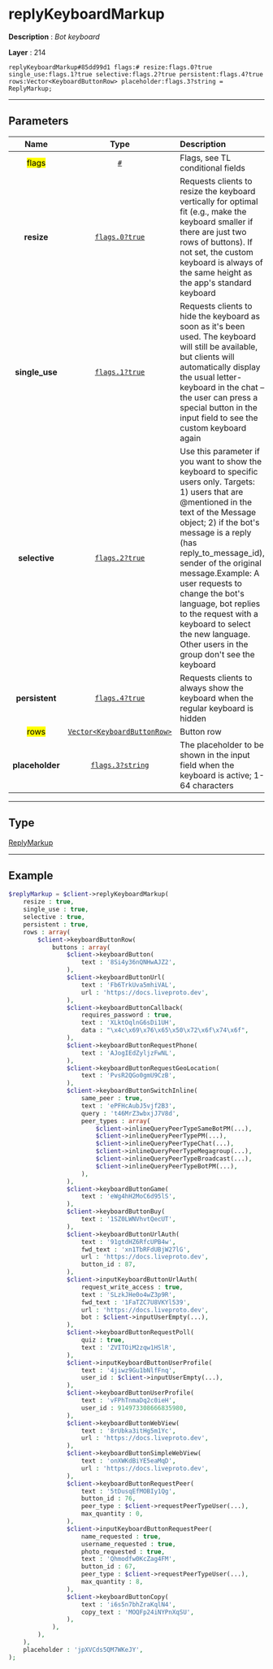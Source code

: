 # replyKeyboardMarkup

**Description** : *Bot keyboard*

**Layer** : 214

```tl
replyKeyboardMarkup#85dd99d1 flags:# resize:flags.0?true single_use:flags.1?true selective:flags.2?true persistent:flags.4?true rows:Vector<KeyboardButtonRow> placeholder:flags.3?string = ReplyMarkup;
```

---

## Parameters

| Name | Type | Description |
| :---: | :---: | :--- |
| <mark>flags</mark> | [`#`](type/#) | Flags, see TL conditional fields |
| **resize** | [`flags.0?true`](type/true) | Requests clients to resize the keyboard vertically for optimal fit (e.g., make the keyboard smaller if there are just two rows of buttons). If not set, the custom keyboard is always of the same height as the app's standard keyboard |
| **single_use** | [`flags.1?true`](type/true) | Requests clients to hide the keyboard as soon as it's been used. The keyboard will still be available, but clients will automatically display the usual letter-keyboard in the chat – the user can press a special button in the input field to see the custom keyboard again |
| **selective** | [`flags.2?true`](type/true) | Use this parameter if you want to show the keyboard to specific users only. Targets: 1) users that are @mentioned in the text of the Message object; 2) if the bot's message is a reply (has reply_to_message_id), sender of the original message.Example: A user requests to change the bot's language, bot replies to the request with a keyboard to select the new language. Other users in the group don't see the keyboard |
| **persistent** | [`flags.4?true`](type/true) | Requests clients to always show the keyboard when the regular keyboard is hidden |
| <mark>rows</mark> | [`Vector<KeyboardButtonRow>`](type/KeyboardButtonRow) | Button row |
| **placeholder** | [`flags.3?string`](type/string) | The placeholder to be shown in the input field when the keyboard is active; 1-64 characters |

---

## Type

[ReplyMarkup](type/ReplyMarkup)

---

## Example

```php
$replyMarkup = $client->replyKeyboardMarkup(
	resize : true,
	single_use : true,
	selective : true,
	persistent : true,
	rows : array(
		$client->keyboardButtonRow(
			buttons : array(
				$client->keyboardButton(
					text : '8Si4y36nQNHwAJZ2',
				),
				$client->keyboardButtonUrl(
					text : 'Fb6TrkUva5mhiVAL',
					url : 'https://docs.liveproto.dev',
				),
				$client->keyboardButtonCallback(
					requires_password : true,
					text : 'XLktOqlnG6sDi1UH',
					data : "\x4c\x69\x76\x65\x50\x72\x6f\x74\x6f",
				),
				$client->keyboardButtonRequestPhone(
					text : 'AJogIEdZyljzFwNL',
				),
				$client->keyboardButtonRequestGeoLocation(
					text : 'PvsR2QGo0gmU9CzB',
				),
				$client->keyboardButtonSwitchInline(
					same_peer : true,
					text : 'ePFHcAubJ5vjf2B3',
					query : 't46MrZ3wbxjJ7V8d',
					peer_types : array(
						$client->inlineQueryPeerTypeSameBotPM(...),
						$client->inlineQueryPeerTypePM(...),
						$client->inlineQueryPeerTypeChat(...),
						$client->inlineQueryPeerTypeMegagroup(...),
						$client->inlineQueryPeerTypeBroadcast(...),
						$client->inlineQueryPeerTypeBotPM(...),
					),
				),
				$client->keyboardButtonGame(
					text : 'eWg4hH2MoC6d95lS',
				),
				$client->keyboardButtonBuy(
					text : '1SZ0LWNVhvtQecUT',
				),
				$client->keyboardButtonUrlAuth(
					text : '91gtdHZ6RfcUPB4w',
					fwd_text : 'xn1TbRFdUBjW27lG',
					url : 'https://docs.liveproto.dev',
					button_id : 87,
				),
				$client->inputKeyboardButtonUrlAuth(
					request_write_access : true,
					text : 'SLzkJHe0o4wZ3p9R',
					fwd_text : '1FaTZC7U8VKYl539',
					url : 'https://docs.liveproto.dev',
					bot : $client->inputUserEmpty(...),
				),
				$client->keyboardButtonRequestPoll(
					quiz : true,
					text : 'ZVITOiM2zqw1HSlR',
				),
				$client->inputKeyboardButtonUserProfile(
					text : '4jiwz9Gu1bNlfFnq',
					user_id : $client->inputUserEmpty(...),
				),
				$client->keyboardButtonUserProfile(
					text : 'vFPhTnmaDq2c0ieH',
					user_id : 914973308666835980,
				),
				$client->keyboardButtonWebView(
					text : '8rUbka3itHg5m1Yc',
					url : 'https://docs.liveproto.dev',
				),
				$client->keyboardButtonSimpleWebView(
					text : 'onXWKdBiYE5eaMqD',
					url : 'https://docs.liveproto.dev',
				),
				$client->keyboardButtonRequestPeer(
					text : '5tDusqEfMOBIy1Qg',
					button_id : 76,
					peer_type : $client->requestPeerTypeUser(...),
					max_quantity : 0,
				),
				$client->inputKeyboardButtonRequestPeer(
					name_requested : true,
					username_requested : true,
					photo_requested : true,
					text : 'Qhmodfw0KcZag4FM',
					button_id : 67,
					peer_type : $client->requestPeerTypeUser(...),
					max_quantity : 8,
				),
				$client->keyboardButtonCopy(
					text : 'i6s5n7bhZraKqlN4',
					copy_text : 'MOQFp24iNYPnXqSU',
				),
			),
		),
	),
	placeholder : 'jpXVCds5QM7WKeJY',
);
```